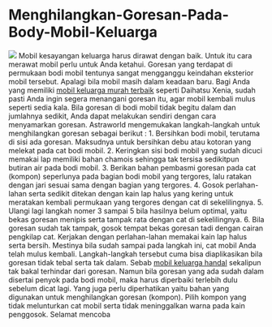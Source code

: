 # Menghilangkan-Goresan-Pada-Body-Mobil-Keluarga
<img src="http://www.ketokoku.com/image/cache/data/news/20130516_ProdukCarCare-02-400x400.jpg">
Mobil kesayangan keluarga harus dirawat dengan baik. Untuk itu cara merawat mobil perlu untuk Anda ketahui. Goresan yang terdapat di permukaan bodi mobil tentunya sangat mengganggu keindahan eksterior mobil tersebut. Apalagi bila mobil masih dalam keadaan baru.
Bagi Anda yang memiliki <a href="http://www.daihatsu.co.id/">mobil keluarga murah terbaik</a> seperti Daihatsu Xenia, sudah pasti Anda ingin segera menangani goresan itu, agar mobil kembali mulus seperti sedia kala. Bila goresan di bodi mobil tidak begitu dalam dan jumlahnya sedikit, Anda dapat melakukan sendiri dengan cara menyamarkan goresan. Astraworld mengemukakan langkah-langkah untuk menghilangkan goresan sebagai berikut :
1. Bersihkan bodi mobil, terutama di sisi ada goresan. Maksudnya untuk bersihkan debu atau kotoran yang melekat pada cat bodi mobil.
2. Keringkan sisi bodi mobil yang sudah dicuci memakai lap memiliki bahan chamois sehingga tak tersisa sedikitpun butiran air pada bodi mobil.
3. Berikan bahan pembasmi goresan pada cat (kompon) seperlunya pada bagian bodi mobil yang tergores, lalu ratakan dengan jari sesuai sama dengan bagian yang tergores.
4. Gosok perlahan-lahan serta sedikit ditekan dengan kain lap halus yang kering untuk meratakan kembali permukaan yang tergores dengan cat di sekelilingnya.
5. Ulangi lagi langkah nomer 3 sampai 5 bila hasilnya belum optimal, yaitu bekas goresan menipis serta tampak rata dengan cat di sekelilingnya.
6. Bila goresan sudah tak tampak, gosok tempat bekas goresan tadi dengan cairan pengkilap cat. Kerjakan dengan perlahan-lahan memakai kain lap halus serta bersih. Mestinya bila sudah sampai pada langkah ini, cat mobil Anda telah mulus kembali.
Langkah-langkah tersebut cuma bisa diaplikasikan bila goresan tidak tebal serta tak dalam. Sebab <a href="http://mobilkeluarga-blog.logdown.com/posts/773988-inilah-mobil-keluarga-yang-murah-dan-handal">mobil keluarga handal</a> sekalipun tak bakal terhindar dari goresan. Namun bila goresan yang ada sudah dalam disertai penyok pada bodi mobil, maka harus diperbaiki terlebih dulu sebelum dicat lagi. Yang juga perlu diperhatikan yaitu bahan yang digunakan untuk menghilangkan goresan (kompon). Pilih kompon yang tidak melunturkan cat mobil serta tidak meninggalkan warna pada kain penggosok. Selamat mencoba
